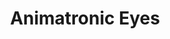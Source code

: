 ---
cover: "../Visuals/Animatronic-Eyes/jeffery2.jpg"
coverAlt: ""
description: 3D printed eyes that detects and follows faces using an ESP32 microcontroller equipped with a camera and a live webserver.
pubDate: 2023-01-01 00:00:00
slug: test-slug
title: Animatronic Eyes
tags:
- C++
- ESP32
- Arduino
- KiCAD
- TinkerCAD
- Robotics
---